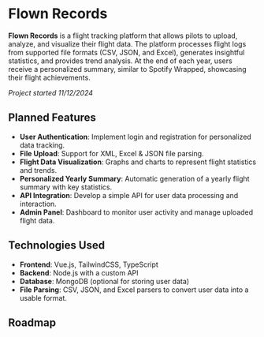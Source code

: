 # Flown Records

**Flown Records** is a flight tracking platform that allows pilots to upload, analyze, and visualize their flight data. The platform processes flight logs from supported file formats (CSV, JSON, and Excel), generates insightful statistics, and provides trend analysis. At the end of each year, users receive a personalized summary, similar to Spotify Wrapped, showcasing their flight achievements.

*Project started 11/12/2024*
## Planned Features

- **User Authentication**: Implement login and registration for personalized data tracking.
- **File Upload**: Support for XML, Excel & JSON file parsing.
- **Flight Data Visualization**: Graphs and charts to represent flight statistics and trends.
- **Personalized Yearly Summary**: Automatic generation of a yearly flight summary with key statistics.
- **API Integration**: Develop a simple API for user data processing and interaction.
- **Admin Panel**: Dashboard to monitor user activity and manage uploaded flight data.

## Technologies Used

- **Frontend**: Vue.js, TailwindCSS, TypeScript
- **Backend**: Node.js with a custom API
- **Database**: MongoDB (optional for storing user data)
- **File Parsing**: CSV, JSON, and Excel parsers to convert user data into a usable format.

## Roadmap

### Stage 1 (Basic Backend)
- [ ] Develop API routes to handle backend logic.
- [ ] Imprement data parsing to convert supported format into JSON
    - [x] XML FlightLogger LogBook Support
    - [x] XLXS FlownRecords Template Support
    - [ ] JSON FlownRecords Template Support *(Still considering)*
- [ ] Create basic analysis and trend function to be used later

### Stage 2 (Basic Frontend)
- [ ] Implement file upload for XML, JSON, and Excel formats.
- [ ] Build the user interface for data visualization and trend analysis.
- [ ] Integrate yearly summary generation and display using graphs.
- [ ] Create user profile display (yet without user login just guest profile).

### Stage 3 (Extended Backend)
- [ ] Implement possible user image format download of their graphs.
- [ ] Add user authentication (login, registration, and data tracking).
- [ ] Create an admin panel for user and data management.
- [ ] Write self tests for API to warn of any impending errors that may happen.

### Stage 4 (Extended Frontend)
- [ ] Create an admin panel for user and data management.
- [ ] Add user graphs downloads

### Stage 5 (Final)
- [ ] Deploy to a hosting platform.

## Contribution

Contributions are welcome! If you have suggestions or improvements, feel free to open an issue or submit a pull request.

## License

This project is licensed under the MIT License.